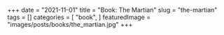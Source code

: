 +++
date = "2021-11-01"
title = "Book: The Martian"
slug = "the-martian"
tags = []
categories = [
    "book",
]
featuredImage = "images/posts/books/the_martian.jpg"
+++

